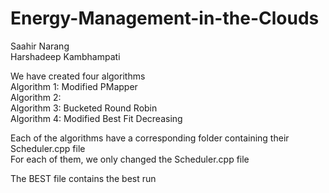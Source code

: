 # Energy-Management-in-the-Clouds

Saahir Narang  
Harshadeep Kambhampati

We have created four algorithms  
Algorithm 1:  Modified PMapper  
Algorithm 2:    
Algorithm 3: Bucketed Round Robin   
Algorithm 4: Modified Best Fit Decreasing   

Each of the algorithms have a corresponding folder containing their Scheduler.cpp file   
For each of them, we only changed the Scheduler.cpp file  

The BEST file contains the best run

